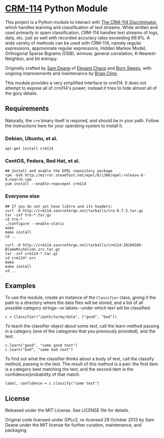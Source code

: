 [CRM-114][1] Python Module
==========================

This project is a Python module to interact with [The CRM-114
Discriminator][2], which handles learning and classification of text streams.
While written and used primarily in spam classification, CRM-114 handles text
streams of logs, data, etc. just as well with recorded accuracy rates
exceeding 99.9%. A wide variety of methods can be used with CRM-114, namely
regular expressions, approximate regular expressions, Hidden Markov Model,
Orthogonal Sparse Bigrams (OSB), winnow, general correlation,
K-Nearest-Neighbor, and bit entropy.

Originally crafted by [Sam Deane][3] of [Elegant Chaos][4] and
[Born Sleepy][5], with ongoing improvements and maintenance by
[Brian Cline][6].

This module provides a very simplified interface to crm114. It does not
attempt to expose all of crm114's power; instead it tries to hide almost all
of the gory details.



Requirements
------------

Naturally, the `crm` binary itself is required, and should be in your path.
Follow the instructions here for your operating system to install it.


### Debian, Ubuntu, et al.

    apt-get install crm114


### CentOS, Fedora, Red Hat, et al.

    ## Install and enable the EPEL repository package
    rpm -Uvh http://mirror.steadfast.net/epel/6/i386/epel-release-6-8.noarch.rpm
    yum install --enable-repo=epel crm114

### Everyone else

    ## If you do not yet have libtre and its headers:
    curl -O http://crm114.sourceforge.net/tarballs/tre-0.7.5.tar.gz
    tar -zxf tre-*.tar.gz
    cd tre-*
    ./configure --enable-static
    make
    make install
    cd ..

    curl -O http://crm114.sourceforge.net/tarballs/crm114-20100106-BlameMichelson.src.tar.gz
    tar -zxf crm114-*.tar.gz
    cd crm114*.src
    make
    make install
    cd ..


Examples
--------

To use the module, create an instance of the `Classifier` class, giving it the
path to a directory where the data files will be stored, and a list of all
possible category strings--or labels--under which text will be classified.

    c = Classifier("/path/to/my/data", ["good", "bad"])

To teach the classifier object about some text, call the learn method passing
in a category (one of the categories that you previously provided), and the
text.

    c.learn("good", "some good text")
    c.learn("bad", "some bad text")

To find out what the classifier thinks about a body of text, call the classify
method, passing in the text. The result of this method is a pair: the first
item is a category best matching the text, and the second item is the
confidence/probability of that match.

    label, confidence = c.classify("some text")



License
-------

Released under the MIT License. See LICENSE file for details.

Original code licensed under GPLv2, re-licensed 29 October 2013 by Sam Deane
under the MIT license for further curation, maintenance, and packaging.


  [1]: http://en.wikipedia.org/wiki/CRM_114_(fictional_device)
  [2]: http://crm114.sourceforge.net/
  [3]: https://github.com/samdeane
  [4]: http://www.elegantchaos.com/
  [5]: http://bornsleepy.com/
  [6]: https://github.com/briancline
